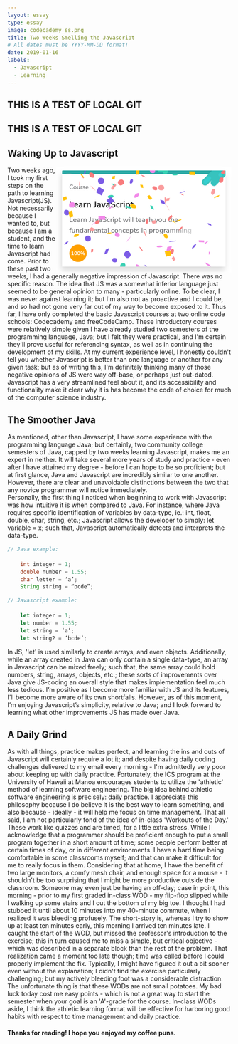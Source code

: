 ```yaml
---
layout: essay
type: essay
image: codecademy_ss.png
title: Two Weeks Smelling the Javascript
# All dates must be YYYY-MM-DD format!
date: 2019-01-16
labels:
  - Javascript
  - Learning
---
```

<h2> THIS IS A TEST OF LOCAL GIT </h2><h2> THIS IS A TEST OF LOCAL GIT </h2>
<h2> Waking Up to Javascript </h2>
 
<img src="../images/codecademy_ss.png" style="float:right;">
Two weeks ago, I took my first steps on the path to learning Javascript(JS).  Not necessarily because I wanted to, but because I am a student, and the time to learn Javascript had come.  Prior to these past two weeks, I had a generally negative impression of Javascript.  There was no specific reason.  The idea that JS was a somewhat inferior language just seemed to be general opinion to many - particularly online.  To be clear, I was never against learning it; but I'm also not as proactive and I could be, and so had not gone very far out of my way to become exposed to it.  Thus far, I have only completed the basic Javascript courses at two online code schools: Codecademy and freeCodeCamp.  These introductory courses were relatively simple given I have already studied two semesters of the programming language, Java; but I felt they were practical, and I'm certain they'll prove useful for referencing syntax, as well as in continuing the development of my skills.  At my current experience level, I honestly couldn't tell you whether Javascript is better than one language or another for any given task; but as of writing this, I'm definitely thinking many of those negative opinions of JS were way off-base, or perhaps just out-dated.  Javascript has a very streamlined feel about it, and its accessibility and functionality make it clear why it is has become the code of choice for much of the computer science industry.   	                                 
 
<h2> The Smoother Java </h2>
 
As mentioned, other than Javascript, I have some experience with the programming language Java; but certainly, two community college semesters of Java, capped by two weeks learning Javascript, makes me an expert in neither.  It will take several more years of study and practice - even after I have attained my degree - before I can hope to be so proficient; but at first glance, Java and Javascript are incredibly similar to one another.  However, there are clear and unavoidable distinctions between the two that any novice programmer will notice immediately.  
	Personally, the first thing I noticed when beginning to work with Javascript was how intuitive it is when compared to Java.  For instance, where Java requires specific identification of variables by data-type, ie.: int, float, double, char, string, etc.; Javascript allows the developer to simply: let variable = x; such that, Javascript automatically detects and interprets the data-type.

```java
// Java example:

	int integer = 1;
	double number = 1.55;
	char letter = ‘a’;
	String string = “bcde”;
```
```javascript
// Javascript example:

	let integer = 1;
	let number = 1.55;
	let string = ‘a’;
	let string2 = ‘bcde’;
```

In JS, 'let' is used similarly to create arrays, and even objects.  Additionally, while an array created in Java can only contain a single data-type, an array in Javascript can be mixed freely; such that, the same array could hold numbers, string, arrays, objects, etc.; these sorts of improvements over Java give JS-coding an overall style that makes implementation feel much less tedious.  I’m positive as I become more familiar with JS and its features, I’ll become more aware of its own shortfalls.  However, as of this moment, I’m enjoying Javascript’s simplicity, relative to Java; and I look forward to learning what other improvements JS has made over Java.

<h2> A Daily Grind </h2>

As with all things, practice makes perfect, and learning the ins and outs of Javascript will certainly require a lot it; and despite having daily coding challenges delivered to my email every morning - I'm admittedly very poor about keeping up with daily practice.  Fortunately, the ICS program at the University of Hawaii at Manoa encourages students to utilize the 'athletic' method of learning software engineering.  The big idea behind athletic software engineering is precisely: daily practice.  I appreciate this philosophy because I do believe it is the best way to learn something, and also because - ideally - it will help me focus on time management.  That all said, I am not particularly fond of the idea of in-class 'Workouts of the Day.'  These work like quizzes and are timed, for a little extra stress.  While I acknowledge that a programmer should be proficient enough to put a small program together in a short amount of time; some people perform better at certain times of day, or in different environments.  I have a hard time being comfortable in some classrooms myself; and that can make it difficult for me to really focus in them.  Considering that at home, I have the benefit of two large monitors, a comfy mesh chair, and enough space for a mouse - it shouldn't be too surprising that I might be more productive outside the classroom.  Someone may even just be having an off-day; case in point, this morning - prior to my first graded in-class WOD - my flip-flop slipped while I walking up some stairs and I cut the bottom of my big toe.  I thought I had stubbed it until about 10 minutes into my 40-minute commute, when I realized it was bleeding profusely.   The short-story is, whereas I try to show up at least ten minutes early, this morning I arrived ten minutes late.  I caught the start of the WOD, but missed the professor's introduction to the exercise; this in turn caused me to miss a simple, but critical objective - which was described in a separate block than the rest of the problem.  That realization came a moment too late though; time was called before I could properly implement the fix.  Typically, I might have figured it out a bit sooner even without the explanation; I didn't find the exercise particularly challenging; but my actively bleeding foot was a considerable distraction.  The unfortunate thing is that these WODs are not small potatoes.  My bad luck today cost me easy points - which is not a great way to start the semester when your goal is an 'A'-grade for the course.  In-class WODs aside, I think the athletic learning format will be effective for harboring good habits with respect to time management and daily practice.

<h4> Thanks for reading! I hope you enjoyed my coffee puns.</h4>
